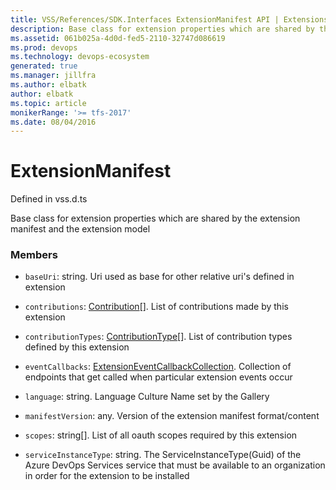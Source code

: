 ```yaml
---
title: VSS/References/SDK.Interfaces ExtensionManifest API | Extensions for Azure DevOps Services
description: Base class for extension properties which are shared by the extension manifest and the extension model
ms.assetid: 061b025a-4d0d-fed5-2110-32747d086619
ms.prod: devops
ms.technology: devops-ecosystem
generated: true
ms.manager: jillfra
ms.author: elbatk
author: elbatk
ms.topic: article
monikerRange: '>= tfs-2017'
ms.date: 08/04/2016
---
```


# ExtensionManifest

Defined in vss.d.ts


Base class for extension properties which are shared by the extension manifest and the extension model 

### Members

* `baseUri`: string. Uri used as base for other relative uri&#x27;s defined in extension

* `contributions`: [Contribution](../../../VSS/References/SDK_Interfaces/Contribution.md)[]. List of contributions made by this extension

* `contributionTypes`: [ContributionType](../../../VSS/References/SDK_Interfaces/ContributionType.md)[]. List of contribution types defined by this extension

* `eventCallbacks`: [ExtensionEventCallbackCollection](../../../VSS/References/SDK_Interfaces/ExtensionEventCallbackCollection.md). Collection of endpoints that get called when particular extension events occur

* `language`: string. Language Culture Name set by the Gallery

* `manifestVersion`: any. Version of the extension manifest format/content

* `scopes`: string[]. List of all oauth scopes required by this extension

* `serviceInstanceType`: string. The ServiceInstanceType(Guid) of the Azure DevOps Services service that must be available to an organization in order for the extension to be installed

